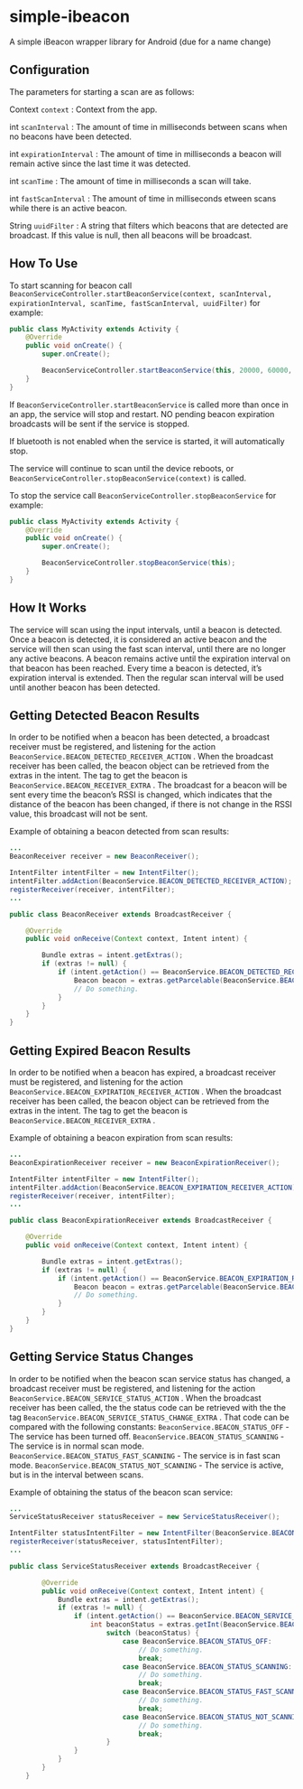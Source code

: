 simple-ibeacon
==============

A simple iBeacon wrapper library for Android (due for a name change)


Configuration
-------------

The parameters for starting a scan are as follows: 

Context `context` : Context from the app.

int `scanInterval` : The amount of time in milliseconds between scans when no beacons have been detected.

int `expirationInterval` : The amount of time in milliseconds a beacon will remain active since the last time it was detected.

int `scanTime` : The amount of time in milliseconds a scan will take.

int `fastScanInterval` : The amount of time in milliseconds etween scans while there is an active beacon.

String `uuidFilter` : A string that filters which beacons that are detected are broadcast. If this value is null,
then all beacons will be broadcast.

How To Use
----------

To start scanning for beacon call `BeaconServiceController.startBeaconService(context, scanInterval, expirationInterval, scanTime, fastScanInterval, uuidFilter)` for example: 

```java
public class MyActivity extends Activity {
    @Override
    public void onCreate() {
        super.onCreate();

        BeaconServiceController.startBeaconService(this, 20000, 60000, 7000, 5000, null);
    }
}
```

If `BeaconServiceController.startBeaconService` is called more than once in an app, 
the service will stop and restart. NO pending beacon expiration broadcasts will be sent
if the service is stopped.

If bluetooth is not enabled when the service is started, it will automatically stop.

The service will continue to scan until the device reboots, or `BeaconServiceController.stopBeaconService(context)` is called.

To stop the service call `BeaconServiceController.stopBeaconService` for example: 
```java
public class MyActivity extends Activity {
    @Override
    public void onCreate() {
        super.onCreate();

        BeaconServiceController.stopBeaconService(this);
    }
}
```

How It Works
------------

The service will scan using the input intervals, until a beacon is detected. Once a beacon is detected,
it is considered an active beacon and the service will then scan using the fast scan interval,
until there are no longer any active beacons.
A beacon remains active until the expiration interval on that beacon has been reached. Every time a beacon is detected,
it’s expiration interval is extended. Then the regular scan interval will be used until another beacon has been detected.

Getting Detected Beacon Results
-------------------------------

In order to be notified when a beacon has been detected, a broadcast receiver must be registered,
and listening for the action `BeaconService.BEACON_DETECTED_RECEIVER_ACTION` . 
When the broadcast receiver has been called, the beacon object can be retrieved from the extras in the intent.
The tag to get the beacon is `BeaconService.BEACON_RECEIVER_EXTRA` . The broadcast for a beacon will be sent every
time the beacon’s RSSI is changed, which indicates that the distance of the beacon has been changed,
if there is not change in the RSSI value, this broadcast will not be sent.

Example of obtaining a beacon detected from scan results:

```java
...
BeaconReceiver receiver = new BeaconReceiver();

IntentFilter intentFilter = new IntentFilter();
intentFilter.addAction(BeaconService.BEACON_DETECTED_RECEIVER_ACTION);
registerReceiver(receiver, intentFilter);
...

public class BeaconReceiver extends BroadcastReceiver {

    @Override
    public void onReceive(Context context, Intent intent) {

        Bundle extras = intent.getExtras();
        if (extras != null) {
            if (intent.getAction() == BeaconService.BEACON_DETECTED_RECEIVER_ACTION) {
                Beacon beacon = extras.getParcelable(BeaconService.BEACON_RECEIVER_EXTRA);
                // Do something.
            } 
        }
    }
}
```

Getting Expired Beacon Results
------------------------------

In order to be notified when a beacon has expired, a broadcast receiver must be registered,
and listening for the action `BeaconService.BEACON_EXPIRATION_RECEIVER_ACTION` . 
When the broadcast receiver has been called, the beacon object can be retrieved from the extras in the intent. 
The tag to get the beacon is `BeaconService.BEACON_RECEIVER_EXTRA` .

Example of obtaining a beacon expiration from scan results:

```java
...
BeaconExpirationReceiver receiver = new BeaconExpirationReceiver();

IntentFilter intentFilter = new IntentFilter();
intentFilter.addAction(BeaconService.BEACON_EXPIRATION_RECEIVER_ACTION);
registerReceiver(receiver, intentFilter);
...

public class BeaconExpirationReceiver extends BroadcastReceiver {

    @Override
    public void onReceive(Context context, Intent intent) {

        Bundle extras = intent.getExtras();
        if (extras != null) {
            if (intent.getAction() == BeaconService.BEACON_EXPIRATION_RECEIVER_ACTION) {
                Beacon beacon = extras.getParcelable(BeaconService.BEACON_RECEIVER_EXTRA);
                // Do something.
            } 
        }
    }
}
```

Getting Service Status Changes
-------------------------------

In order to be notified when the beacon scan service status has changed,
a broadcast receiver must be registered, and listening for the action `BeaconService.BEACON_SERVICE_STATUS_ACTION` . 
When the broadcast receiver has been called, the the status code can be retrieved with the 
the tag `BeaconService.BEACON_SERVICE_STATUS_CHANGE_EXTRA` . That code can be compared with the following constants:
`BeaconService.BEACON_STATUS_OFF` - The service has been turned off.
`BeaconService.BEACON_STATUS_SCANNING` - The service is in normal scan mode.
`BeaconService.BEACON_STATUS_FAST_SCANNING` - The service is in fast scan mode.
`BeaconService.BEACON_STATUS_NOT_SCANNING` - The service is active, but is in the interval between scans.

Example of obtaining the status of the beacon scan service:

```java
...
ServiceStatusReceiver statusReceiver = new ServiceStatusReceiver();

IntentFilter statusIntentFilter = new IntentFilter(BeaconService.BEACON_SERVICE_STATUS_ACTION);
registerReceiver(statusReceiver, statusIntentFilter);
...

public class ServiceStatusReceiver extends BroadcastReceiver {

        @Override
        public void onReceive(Context context, Intent intent) {
            Bundle extras = intent.getExtras();
            if (extras != null) {
                if (intent.getAction() == BeaconService.BEACON_SERVICE_STATUS_ACTION) {
                    int beaconStatus = extras.getInt(BeaconService.BEACON_SERVICE_STATUS_CHANGE_EXTRA);
                        switch (beaconStatus) {
                            case BeaconService.BEACON_STATUS_OFF:
                                // Do something.
                                break;
                            case BeaconService.BEACON_STATUS_SCANNING:
                                // Do something.
                                break;
                            case BeaconService.BEACON_STATUS_FAST_SCANNING:
                                // Do something.
                                break;
                            case BeaconService.BEACON_STATUS_NOT_SCANNING:
                                // Do something.
                                break;
                        }
                }
            }
        }
    }
```
